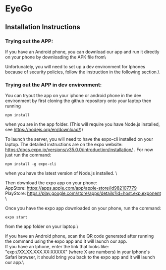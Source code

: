 # EyeGo 

## Installation Instructions

### Trying out the APP:
If you have an Android phone, you can download our app and run it directly on your phone by downloading the APK file from\

Unfortunately, you will need to set up a dev environment for Iphones because of security policies, follow the instruction in the following section.\

### Trying out the APP in dev environment: 
You can tryout the app on your iphone or android phone in the dev environment by first cloning the github repository onto your laptop then running
```
npm install
```
when you are in the app folder. (This will require you have Node.js installed, see https://nodejs.org/en/download/)\

To launch the server, you will need to have the expo-cli installed on your laptop. The detailed instructions are on the expo website: https://docs.expo.io/versions/v35.0.0/introduction/installation/ . For now just run the command:
```
npm install -g expo-cli
```
when you have the latest version of Node.js installed. \

Then download the expo app on your phone:\
AppStore: https://apps.apple.com/app/apple-store/id982107779 \
PlayStore: https://play.google.com/store/apps/details?id=host.exp.exponent \

Once you have the expo app downloaded on your phone, run the command:
```
expo start
```
from the app folder on your laptop.\

if you have an Android phone, scan the QR code generated after running the command using the expo app and it will launch our app.\
If you have an Iphone, enter the link that looks like: "exp://XX.XX.XXX.XX:XXXXX" (where X are numbers) in your Iphone's Safari browser, it should bring you back to the expo app and it will launch our app.\
